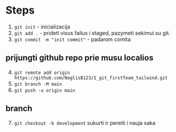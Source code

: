 # Steps

1. `git init` - inicializacija
2. `git add .` - prideti visus failus i staged, pazymeti sekimui su git.
3. `git commit -m "init commit"` - padarom comita

## prijungti github repo prie musu localios

4. `git remote add origin https://github.com/NaglisB123/1_git_firstTeam_tailwind.git`
5.   `git branch -M main`
6.   `git push -u origin main`

## branch 

7. `git checkout -b development` sukurti ir pereiti i nauja saka